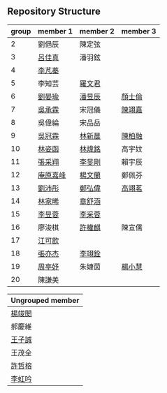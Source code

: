 ## Repository Structure
| group | member 1 | member 2 | member 3 |
| --------- | --------- | --------- | --------- |
| 2    | 劉俋辰 | 陳定弦                                                       |                                                       |
| 3     | [呂佳真](https://youtu.be/0bFpmJSnqCA)                | 潘羽鉉                                                       |                                                       |
| 4     | [李芃蓁](https://youtu.be/k_z_PU5yFho)                |                                                              |                                                       |
| 5     | 李知芸                                                | [羅文君](https://www.youtube.com/watch?v=i8mnodQTlrE)        |                                                       |
| 6     | [劉晏瑜](https://youtu.be/SDrCZU9gJHY)                | [潘昱辰](https://youtu.be/tWUrAYU_xL8)                       | [顏士倫](https://youtu.be/oFROh3O-BUE)                |
| 7     | [吳承霖](https://www.youtube.com/watch?v=ACnBibZXCAg) | 宋冠儀                                                       | [陳翊嘉](https://youtu.be/K5bnsXN4Ii8)                |
| 8     | 吳偉綸                                                | 宋品岳                                                       |                                                       |
| 9     | [吳冠霖](https://youtu.be/69Ef2IGqlVE)                | [林新晨](https://youtu.be/WYl9drCAz4c)                       | [陳柏融](https://youtu.be/EsM339w2XSs)                |
| 10    | [林姿函](https://youtu.be/ZjYxTJx9oRo)                | [林煒銘](https://youtu.be/t6vtVOKS54w)                       | 高宇妏                                                |
| 11    | [張采翔](https://youtu.be/4oBjeV-LMUc)                | [李旻剛](https://youtu.be/CV5QEpVL6so)                       | 賴宇辰                                                |
| 12    | [庵原嘉峰](https://youtu.be/NJyYlU2dzUk)              | [楊文蘭](https://drive.google.com/file/d/19DNCEPt3nYxhf_c0xAezMI5wmzJswEp0/view?usp=sharing) | 鄭佩芬                                                |
| 13    | [劉沛彤](https://youtu.be/HiFJgPxymUU)                                                | [鄭弘偉](https://www.youtube.com/watch?v=90P0XFOagoA)        | [高翊茗](https://www.youtube.com/watch?v=zCchRH41Rak) |
| 14    | [林家晞](https://youtu.be/luWLOfOCbkA)                | [章舒涵](https://youtu.be/pkm322eELyE)                       |                                                       |
| 15    | [李昱蓉](https://youtu.be/H-NZU_fSdQM)                | [李采蓉](https://youtu.be/S9jkUQOkP1c)                       |                                                       |
| 16    | 廖浚棋                                                | [許權麒](https://youtu.be/jnANAa24wik)                       | 陳宣儒                                                |
| 17    | [江可歆](https://youtu.be/QyazDYRSwL4)                |                                                              |                                                       |
| 18    | [張亦杰](https://youtu.be/K2zNxi-cYdI)                | [李翊銓](https://youtu.be/to6F5p74Trk)                       |                                                       |
| 19    | [周亭妤](https://www.youtube.com/watch?v=faCeIv-QsTk) | 朱婕茵                                                       | [楊小慧](https://youtu.be/-Ug2ZozJiHs)                |
| 20    | 陳謙美                                                |                                                              |                                                       |



| Ungrouped member                                      |
| ----------------------------------------------------- |
| [楊竣閔](https://youtu.be/zzKk7BLr2Dc)                |
| 郝慶維                                                |
| [王子誠](https://youtu.be/RRbDhDkJY0Q)                |
| 王茂全                                                |
| [許哲榕](https://www.youtube.com/watch?v=AMgF_rM2qZs) |
| [李虹吟](https://youtu.be/jTyHJs4QUB0)                |


